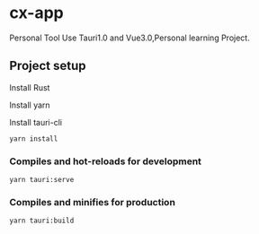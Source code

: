 # cx-app

Personal Tool
Use Tauri1.0 and Vue3.0,Personal learning Project. 

## Project setup

Install Rust

Install yarn

Install tauri-cli

```
yarn install
```

### Compiles and hot-reloads for development
```
yarn tauri:serve
```

### Compiles and minifies for production
```
yarn tauri:build
```

